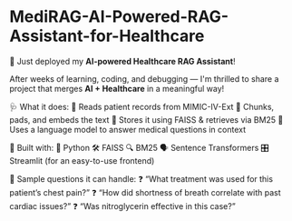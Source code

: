 # MediRAG-AI-Powered-RAG-Assistant-for-Healthcare
🚀 Just deployed my **AI-powered Healthcare RAG Assistant**!

After weeks of learning, coding, and debugging — I'm thrilled to share a project that merges **AI + Healthcare** in a meaningful way!

🩺 What it does: 
🔹 Reads patient records from MIMIC-IV-Ext 
🔹 Chunks, pads, and embeds the text 
🔹 Stores it using FAISS & retrieves via BM25 
🔹 Uses a language model to answer medical questions in context 

🧠 Built with: 
🧩 Python 
🛠️ FAISS 
🔍 BM25 
🗣️ Sentence Transformers 
🎛️ Streamlit (for an easy-to-use frontend)

💬 Sample questions it can handle: 
❓ “What treatment was used for this patient’s chest pain?” 
❓ “How did shortness of breath correlate with past cardiac issues?” 
❓ “Was nitroglycerin effective in this case?”
